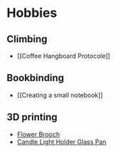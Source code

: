 # Hobbies

## Climbing

  * [[Coffee Hangboard Protocole]]

## Bookbinding

  * [[Creating a small notebook]]

## 3D printing

  * [Flower Brooch](https://www.instagram.com/reel/DJKOVB_sOnh/)
  * [Candle Light Holder Glass Pan](https://www.instagram.com/reel/DGa_-62o924/)
